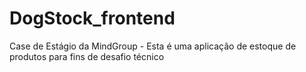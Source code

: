 # DogStock_frontend
Case de Estágio da MindGroup - Esta é uma aplicação de estoque de produtos para fins de desafio técnico
